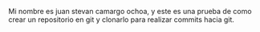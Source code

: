 Mi nombre es juan stevan camargo ochoa, y este es una prueba de como crear un repositorio en git y clonarlo para realizar commits hacia git.
